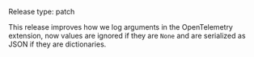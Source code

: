 Release type: patch

This release improves how we log arguments in the OpenTelemetry extension, now
values are ignored if they are `None` and are serialized as JSON if they are
dictionaries.
